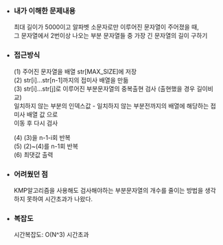- ### 내가 이해한 문제내용  
  최대 길이가 5000이고 알파벳 소문자로만 이루어진 문자열이 주어졌을 때,   
  그 문자열에서 2번이상 나오는 부분 문자열들 중 가장 긴 문자열의 길이 구하기   
  
 - ### 접근방식
    (1) 주어진 문자열을 배열 str[MAX_SIZE]에 저장  
    (2) str[i]...str[n-1]까지의 접미사 배열을 만듦    
    (3) str[i]...str[j]로 이루어진 부분문자열의 중복출현 검사 (출현했을 경우 길이비교)   
       일치하지 않는 부분의 인덱스값 - 일치하지 않는 부분전까지의 배열에 해당하는 접미사 배열 값 으로   
       이동 후 다시 검사   
 
    (4) (3)을 n-1-i회 반복  
    (5) (2)~(4)를 n-1회 반복  
    (6) 최댓값 출력
  
- ### 어려웠던 점  
  KMP알고리즘을 사용해도 검사해야하는 부분문자열의 개수를 줄이는 방법을 생각하지 못하여 시간초과가 나왔다.
  
- ### 복잡도  
  시간복잡도: O(N^3) 시간초과  
  
  
